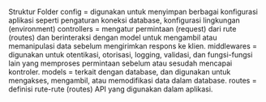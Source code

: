 Struktur Folder
config = digunakan untuk menyimpan berbagai konfigurasi aplikasi seperti pengaturan koneksi database, konfigurasi lingkungan (environment)
controllers = mengatur permintaan (request) dari rute (routes) dan berinteraksi dengan model untuk mengambil atau memanipulasi data sebelum mengirimkan respons ke klien.
middlewares = digunakan untuk otentikasi, otorisasi, logging, validasi, dan fungsi-fungsi lain yang memproses permintaan sebelum atau sesudah mencapai kontroler.
models =  terkait dengan database, dan digunakan untuk mengakses, mengambil, atau memodifikasi data dalam database.
routes =  definisi rute-rute (routes) API yang digunakan dalam aplikasi.

